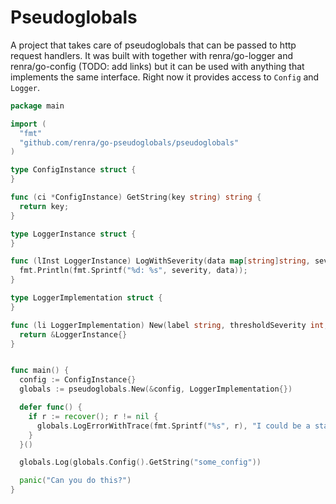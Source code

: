 # Pseudoglobals

A project that takes care of pseudoglobals that can be passed to http request handlers. It was built with together with renra/go-logger and renra/go-config (TODO: add links) but it can be used with anything that implements the same interface. Right now it provides access to `Config` and `Logger`.

```go
package main

import (
  "fmt"
  "github.com/renra/go-pseudoglobals/pseudoglobals"
)

type ConfigInstance struct {
}

func (ci *ConfigInstance) GetString(key string) string {
  return key;
}

type LoggerInstance struct {
}

func (lInst LoggerInstance) LogWithSeverity(data map[string]string, severity int) {
  fmt.Println(fmt.Sprintf("%d: %s", severity, data));
}

type LoggerImplementation struct {
}

func (li LoggerImplementation) New(label string, thresholdSeverity int, severities map[int]string) pseudoglobals.LoggerInstance {
  return &LoggerInstance{}
}


func main() {
  config := ConfigInstance{}
  globals := pseudoglobals.New(&config, LoggerImplementation{})

  defer func() {
    if r := recover(); r != nil {
      globals.LogErrorWithTrace(fmt.Sprintf("%s", r), "I could be a stack trace")
    }
  }()

  globals.Log(globals.Config().GetString("some_config"))

  panic("Can you do this?")
}

```
